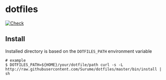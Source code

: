 dotfiles
====
[![Check](https://github.com/surume/dotfiles/actions/workflows/check.yaml/badge.svg)](https://github.com/surume/dotfiles/actions/workflows/check.yaml)

## Install

Installed directory is based on the `DOTFILES_PATH` environment variable

```
# example
$ DOTFILES_PATH=${HOME}/your/dotfile/path curl -s -L http://raw.githubusercontent.com/Surume/dotfiles/master/bin/install | sh
```
